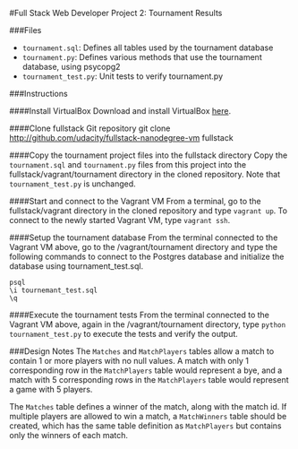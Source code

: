 #Full Stack Web Developer Project 2: Tournament Results


###Files
- `tournament.sql`: Defines all tables used by the tournament database
- `tournament.py`: Defines various methods that use the tournament database, using psycopg2
- `tournament_test.py`: Unit tests to verify tournament.py

###Instructions

####Install VirtualBox
Download and install VirtualBox [here](https://www.virtualbox.org/wiki/Downloads).

####Clone fullstack Git repository
git clone http://github.com/udacity/fullstack-nanodegree-vm fullstack

####Copy the tournament project files into the fullstack directory
Copy the `tournament.sql` and `tournament.py` files from this project into the fullstack/vagrant/tournament directory in the cloned repository. Note that `tournament_test.py` is unchanged.

####Start and connect to the Vagrant VM
From a terminal, go to the fullstack/vagrant directory in the cloned repository and type `vagrant up`. To connect to the newly started Vagrant VM, type `vagrant ssh`.

####Setup the tournament database
From the terminal connected to the Vagrant VM above, go to the /vagrant/tournament directory and type the following commands to connect to the Postgres database and initialize the database using tournament_test.sql.

    psql
    \i tournemant_test.sql
    \q

####Execute the tournament tests
From the terminal connected to the Vagrant VM above, again in the /vagrant/tournament directory, type `python tournament_test.py` to execute the tests and verify the output.

###Design Notes
The `Matches` and `MatchPlayers` tables allow a match to contain 1 or more players with no null values.
A match with only 1 corresponding row in the `MatchPlayers` table would represent a bye, and a match with 5 corresponding rows in the `MatchPlayers` table would represent a game with 5 players.

The `Matches` table defines a winner of the match, along with the match id. If multiple players are allowed to win a match, a `MatchWinners` table should be created, which has the same table definition as `MatchPlayers` but contains only the winners of each match.